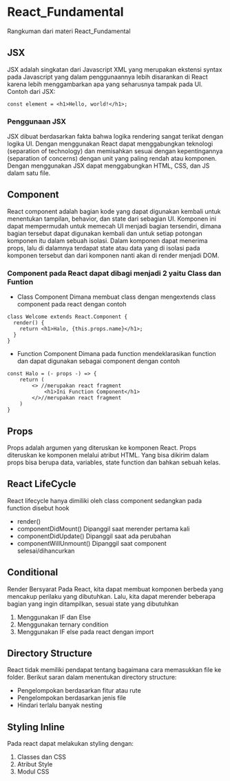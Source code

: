 # React_Fundamental

Rangkuman dari materi React_Fundamental

## JSX

JSX adalah singkatan dari Javascript XML yang merupakan ekstensi syntax pada Javascript yang dalam penggunaannya lebih disarankan di React karena lebih menggambarkan apa yang seharusnya tampak pada UI. Contoh dari JSX:

```
const element = <h1>Hello, world!</h1>;
```

### Penggunaan JSX

JSX dibuat berdasarkan fakta bahwa logika rendering sangat terikat dengan logika UI. Dengan menggunakan React dapat menggabungkan teknologi (separation of technology) dan memisahkan sesuai dengan kepentingannya (separation of concerns) dengan unit yang paling rendah atau komponen. Dengan menggunakan JSX dapat menggabungkan HTML, CSS, dan JS dalam satu file.

## Component

React component adalah bagian kode yang dapat digunakan kembali untuk menentukan tampilan, behavior, dan state dari sebagian UI. Komponen ini dapat mempermudah untuk memecah UI menjadi bagian tersendiri, dimana bagian tersebut dapat digunakan kembali dan untuk setiap potongan komponen itu dalam sebuah isolasi. Dalam komponen dapat menerima props, lalu di dalamnya terdapat state atau data yang di isolasi pada komponen tersebut dan dari komponen nanti akan di render menjadi DOM.

### Component pada React dapat dibagi menjadi 2 yaitu Class dan Funtion

- Class Component
  Dimana membuat class dengan mengextends class component pada react dengan contoh

```
class Welcome extends React.Component {
  render() {
    return <h1>Halo, {this.props.name}</h1>;
  }
}
```

- Function Component
  Dimana pada function mendeklarasikan function dan dapat digunakan sebagai component dengan contoh

```
const Halo = (- props -) => {
    return (
        <> //merupakan react fragment
            <h1>Ini Function Component</h1>
        </>//merupakan react fragment
    )
}
```

## Props

Props adalah argumen yang diteruskan ke komponen React. Props diteruskan ke komponen melalui atribut HTML. Yang bisa dikirim dalam props bisa berupa data, variables, state function dan bahkan sebuah kelas.

## React LifeCycle

React lifecycle hanya dimiliki oleh class component sedangkan pada function disebut hook

- render()
- componentDidMount() Dipanggil saat merender pertama kali
- componentDidUpdate() Dipanggil saat ada perubahan
- componentWillUnmount() Dipanggil saat component selesai/dihancurkan

## Conditional

Render Bersyarat Pada React, kita dapat membuat komponen berbeda yang mencakup perilaku yang dibutuhkan. Lalu, kita dapat merender beberapa bagian yang ingin ditampilkan, sesuai state yang dibutuhkan

1. Menggunakan IF dan Else
2. Menggunakan ternary condition
3. Menggunakan IF else pada react dengan import

## Directory Structure

React tidak memiliki pendapat tentang bagaimana cara memasukkan file ke folder. Berikut saran dalam menentukan directory structure:

- Pengelompokan berdasarkan fitur atau rute
- Pengelompokan berdasarkan jenis file
- Hindari terlalu banyak nesting

## Styling Inline

Pada react dapat melakukan styling dengan:

1. Classes dan CSS
2. Atribut Style
3. Modul CSS
